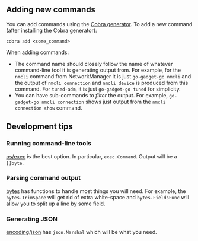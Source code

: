 ## Adding new commands

You can add commands using the [Cobra
generator](https://github.com/spf13/cobra/blob/master/cobra/README.md).  To add
a new command (after installing the Cobra generator):

```shell
cobra add <some_command>
```

When adding commands:
- The command name should closely follow the name of whatever command-line tool
  it is generating output from.  For example, for the `nmcli` command from
  NetworkManager it is just `go-gadget-go nmcli` and the output of 
  `nmcli connection` and `nmcli device` is produced from this command. For `tuned-adm`,
  it is just `go-gadget-go tuned` for simplicity.  
- You can have sub-commands to *filter* the output.  For example, 
  `go-gadget-go nmcli connection` shows just output from the 
  `nmcli connection show` command.

## Development tips

### Running command-line tools

[os/exec](https://pkg.go.dev/os/exec) is the best option.  In particular,
`exec.Command`.  Output will be a `[]byte`.  

### Parsing command output

[bytes](https://pkg.go.dev/bytes) has functions to handle most things you will
need. For example, the `bytes.TrimSpace` will get rid of extra white-space and
`bytes.FieldsFunc` will allow you to split up a line by some field.

### Generating JSON

[encoding/json](https://pkg.go.dev/encoding/json) has `json.Marshal` which will
be what you need.  




